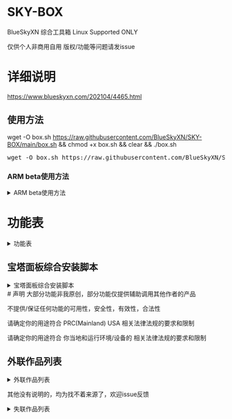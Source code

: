 # SKY-BOX
BlueSkyXN  综合工具箱 Linux Supported ONLY

仅供个人非商用自用 版权/功能等问题请发issue
# 详细说明
https://www.blueskyxn.com/202104/4465.html

## 使用方法

wget -O box.sh https://raw.githubusercontent.com/BlueSkyXN/SKY-BOX/main/box.sh && chmod +x box.sh && clear && ./box.sh

<pre>wget -O box.sh https://raw.githubusercontent.com/BlueSkyXN/SKY-BOX/main/box.sh && chmod +x box.sh && clear && ./box.sh</pre>

### ARM beta使用方法
<details><summary>ARM beta使用方法</summary>
wget -O box.sh https://raw.githubusercontent.com/BlueSkyXN/SKY-BOX/main/armbox.sh && chmod +x box.sh && clear && ./box.sh

<pre>wget -O box.sh https://raw.githubusercontent.com/BlueSkyXN/SKY-BOX/main/armbox.sh && chmod +x box.sh && clear && ./box.sh</pre>
</details>

# 功能表

<details><summary>功能表</summary>

IPV.SH ipv4/6优先级调整一键脚本·下载

IPT.SH iptable一键脚本

SpeedTest-Linux 下载

Rclone&Fclone·下载

ChangeSource Linux换源脚本·下载

Besttrace 路由追踪·下载

NEZHA.SH哪吒面板/探针·下载

获取本机IP

安装最新BBR内核·使用YUM·仅支持CentOS

启动BBR FQ算法

系统网络配置优化

Git 新版 安装·仅支持CentOS

宝塔面板 自动磁盘挂载工具

BBR一键管理脚本

SWAP一键安装/卸载脚本

Superbench 综合测试

MT.SH 流媒体解锁测试

Lemonbench 综合测试

UNIXbench 综合测试

三网Speedtest测速

Memorytest 内存压力测试

Route-trace 路由追踪测试

YABS LINUX综合测试

Disk Test 硬盘&系统综合测试

TubeCheck Google/Youtube CDN分配节点测试

MTP&TLS 一键脚本

Rclone官方一键安装脚本

Aria2 最强安装与管理脚本

甲骨文ARM U20 DD Debian 10

宝塔面板综合安装脚本

</details>
  
## 宝塔面板综合安装脚本
<details><summary>宝塔面板综合安装脚本</summary>
  
宝塔面板 官方版 v7.5.2

CentOS

Ubuntu&Deepin

Python3通用版

升级与更新

宝塔面板 Hostcli 净化版 v7.4.5

一键安装·Centos

一键转移/升级

宝塔面板 Fenhao 开心版 v7.5.2

CentOS

Ubuntu&Deepin

Python3通用版

升级与更新

</details>
# 声明
大部分功能非我原创，部分功能仅提供辅助调用其他作者的产品

不提供/保证任何功能的可用性，安全性，有效性，合法性

请确定你的用途符合 PRC(Mainland) USA 相关法律法规的要求和限制

请确定你的用途符合 你当地和运行环境/设备的 相关法律法规的要求和限制

## 外联作品列表
<details><summary>外联作品列表</summary>
Rclone魔改 https://hostloc.com/thread-612579-1-1.html
Rclone https://rclone.org
Fclone https://github.com/mawaya/rclone
宝塔 https://www.bt.cn
HostCli https://www.hostcli.com
Fenhao https://fenhao.me
Aria2 https://github.com/P3TERX/aria2.sh
Fio-bench https://github.com/amefs/fio-bench
DiskTest https://github.com/Aniverse/A
TubeCheck https://github.com/sjlleo/TubeCheck
Nezha https://github.com/naiba/nezha
Unixbench https://teddysun.com/245.html
IPT https://github.com/arloor/iptablesUtils
MT https://github.com/CoiaPrant/MediaUnlock_Test
Besttrace https://www.ipip.net
BBR管理脚本/TCPSH https://blog.ylx.me/archives/783.html
YABS https://github.com/masonr/yet-another-bench-script
SuperBench https://www.oldking.net/350.html
Route-trace https://github.com/BlueSkyXN/Route-trace
YUM-GIT https://github.com/BlueSkyXN/Yum-Git
BBRSH https://github.com/BlueSkyXN/ChangeSource/blob/master/bbr.sh
IPV https://github.com/BlueSkyXN/ChangeSource/blob/master/ipv.sh
</details>

其他没有说明的，均为找不着来源了，欢迎issue反馈
<details><summary>失联作品列表</summary>
swap.sh 

changesource.sh
</details>
